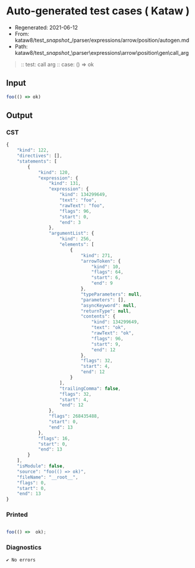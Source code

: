 # Auto-generated test cases ( Kataw )
- Regenerated: 2021-06-12
- From: kataw8/test\__snapshot__/parser/expressions/arrow/position/autogen.md
- Path: kataw8/test\__snapshot__\parser\expressions\arrow\position\gen\call_arg
> :: test: call arg
> :: case: () => ok
## Input

`````js
foo(() => ok)
`````
## Output

### CST

```javascript
{
    "kind": 122,
    "directives": [],
    "statements": [
        {
            "kind": 120,
            "expression": {
                "kind": 131,
                "expression": {
                    "kind": 134299649,
                    "text": "foo",
                    "rawText": "foo",
                    "flags": 96,
                    "start": 0,
                    "end": 3
                },
                "argumentList": {
                    "kind": 256,
                    "elements": [
                        {
                            "kind": 271,
                            "arrowToken": {
                                "kind": 10,
                                "flags": 64,
                                "start": 6,
                                "end": 9
                            },
                            "typeParameters": null,
                            "parameters": [],
                            "asyncKeyword": null,
                            "returnType": null,
                            "contents": {
                                "kind": 134299649,
                                "text": "ok",
                                "rawText": "ok",
                                "flags": 96,
                                "start": 9,
                                "end": 12
                            },
                            "flags": 32,
                            "start": 4,
                            "end": 12
                        }
                    ],
                    "trailingComma": false,
                    "flags": 32,
                    "start": 4,
                    "end": 12
                },
                "flags": 268435488,
                "start": 0,
                "end": 13
            },
            "flags": 16,
            "start": 0,
            "end": 13
        }
    ],
    "isModule": false,
    "source": "foo(() => ok)",
    "fileName": "__root__",
    "flags": 0,
    "start": 0,
    "end": 13
}
```

### Printed

```javascript

foo(() =>  ok);
```

### Diagnostics

```javascript
✔ No errors
```


